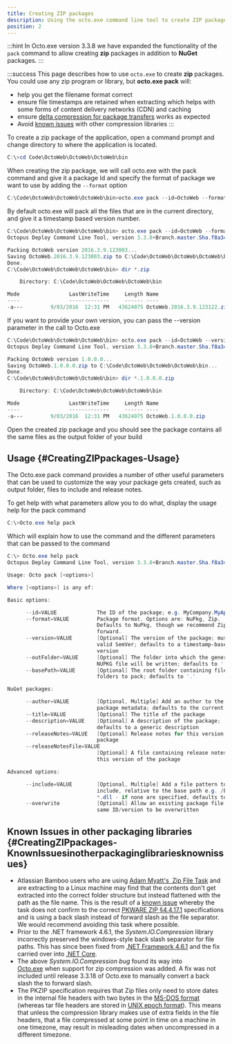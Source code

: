 ```yaml
---
title: Creating ZIP packages
description: Using the octo.exe command line tool to create ZIP packages is fast and easy.
position: 2
---
```


:::hint
In Octo.exe version 3.3.8 we have expanded the functionality of the `pack` command to allow creating **zip** packages in addition to **NuGet** packages.
:::

:::success
This page describes how to use `octo.exe` to create **zip** packages. You could use any zip program or library, but **octo.exe pack** will:

- help you get the filename format correct
- ensure file timestamps are retained when extracting which helps with some forms of content delivery networks (CDN) and caching
- ensure [delta compression for package transfers](/docs/deploying-applications/delta-compression-for-package-transfers.md) works as expected
- Avoid [known issues](/docs/packaging-applications/creating-packages/creating-zip-packages.md) with other compression libraries
:::

To create a zip package of the application, open a command prompt and change directory to where the application is located.

```powershell
C:\>cd Code\OctoWeb\OctoWeb\OctoWeb\bin
```

When creating the zip package, we will call octo.exe with the pack command and give it a package Id and specify the format of package we want to use by adding the `--format` option

```powershell
C:\Code\OctoWeb\OctoWeb\OctoWeb\bin>octo.exe pack --id=OctoWeb --format=zip
```

By default octo.exe will pack all the files that are in the current directory, and give it a timestamp based version number.

```powershell
C:\Code\OctoWeb\OctoWeb\OctoWeb\bin> octo.exe pack --id=OctoWeb --format=zip
Octopus Deploy Command Line Tool, version 3.3.8+Branch.master.Sha.f8a34fc6097785d7d382ddfaa9a7f009f29bc5fb

Packing OctoWeb version 2016.3.9.123003...
Saving OctoWeb.2016.3.9.123003.zip to C:\Code\OctoWeb\OctoWeb\OctoWeb\bin...
Done.
C:\Code\OctoWeb\OctoWeb\OctoWeb\bin> dir *.zip

    Directory: C:\Code\OctoWeb\OctoWeb\OctoWeb\bin

Mode                LastWriteTime     Length Name
----                -------------     ------ ----
-a---         9/03/2016  12:31 PM   43624075 OctoWeb.2016.3.9.123122.zip

```

If you want to provide your own version, you can pass the --version parameter in the call to Octo.exe

```powershell
C:\Code\OctoWeb\OctoWeb\OctoWeb\bin> octo.exe pack --id=OctoWeb --version=1.0.0.0 --format=zip
Octopus Deploy Command Line Tool, version 3.3.8+Branch.master.Sha.f8a34fc6097785d7d382ddfaa9a7f009f29bc5fb

Packing OctoWeb version 1.0.0.0...
Saving OctoWeb.1.0.0.0.zip to C:\Code\OctoWeb\OctoWeb\OctoWeb\bin...
Done.
C:\Code\OctoWeb\OctoWeb\OctoWeb\bin> dir *.1.0.0.0.zip

    Directory: C:\Code\OctoWeb\OctoWeb\OctoWeb\bin

Mode                LastWriteTime     Length Name
----                -------------     ------ ----
-a---         9/03/2016  12:31 PM   43624075 OctoWeb.1.0.0.0.zip
```

Open the created zip package and you should see the package contains all the same files as the output folder of your build

## Usage {#CreatingZIPpackages-Usage}

The Octo.exe pack command provides a number of other useful parameters that can be used to customize the way your package gets created, such as output folder, files to include and release notes.

To get help with what parameters allow you to do what, display the usage help for the pack command

```powershell
C:\>Octo.exe help pack
```

Which will explain how to use the command and the different parameters that can be passed to the command

```powershell
C:\> Octo.exe help pack
Octopus Deploy Command Line Tool, version 3.3.8+Branch.master.Sha.f8a34fc6097785d7d382ddfaa9a7f009f29bc5fb

Usage: Octo pack [<options>]

Where [<options>] is any of:

Basic options:

      --id=VALUE             The ID of the package; e.g. MyCompany.MyApp
      --format=VALUE         Package format. Options are: NuPkg, Zip.
                             Defaults to NuPkg, though we recommend Zip going
                             forward.
      --version=VALUE        [Optional] The version of the package; must be a
                             valid SemVer; defaults to a timestamp-based
                             version
      --outFolder=VALUE      [Optional] The folder into which the generated
                             NUPKG file will be written; defaults to '.'
      --basePath=VALUE       [Optional] The root folder containing files and
                             folders to pack; defaults to '.'

NuGet packages:

      --author=VALUE         [Optional, Multiple] Add an author to the
                             package metadata; defaults to the current user
      --title=VALUE          [Optional] The title of the package
      --description=VALUE    [Optional] A description of the package;
                             defaults to a generic description
      --releaseNotes=VALUE   [Optional] Release notes for this version of the
                             package
      --releaseNotesFile=VALUE
                             [Optional] A file containing release notes for
                             this version of the package

Advanced options:

      --include=VALUE        [Optional, Multiple] Add a file pattern to
                             include, relative to the base path e.g. /bin/-
                             *.dll - if none are specified, defaults to **
      --overwrite            [Optional] Allow an existing package file of the
                             same ID/version to be overwritten

```

## Known Issues in other packaging libraries {#CreatingZIPpackages-KnownIssuesinotherpackaginglibrariesknownissues}

- Atlassian Bamboo users who are using [Adam Myatt's  Zip File Task](https://bitbucket.org/adammyatt/bamboo-zip-file-tasks) and are extracting to a Linux machine may find that the contents don't get extracted into the correct folder structure but instead flattened with the path as the file name. This is the result of a [known issue](https://bitbucket.org/adammyatt/bamboo-zip-file-tasks/issues/4/change-request-use-forward-slashes-as-file) whereby the task does not confirm to the correct [PKWARE ZIP §4.4.17.1](http://help.octopusdeploy.com/discussions/problems/48081/r?go=aHR0cHM6Ly9wa3dhcmUuY2FjaGVmbHkubmV0L3dlYmRvY3MvY2FzZXN0dWRpZXMvQVBQTk9URS5UWFQ= "Link outside Support: https://pkware.cachefly.net/webdocs/casestudies/APPNOTE.TXT") specifications and is using a back slash instead of forward slash as the file separator. We would recommend avoiding this task where possible.
- Prior to the .NET framework 4.6.1, the *System.IO.Compression* library incorrectly preserved the windows-style back slash separator for file paths. This has since been fixed from [.NET Framework 4.6.1](https://msdn.microsoft.com/en-us/library/mt712573) and the fix carried over into [.NET Core](https://github.com/dotnet/corefx/commit/7b9331e89a795c72709aef38898929e74c343dfb).
- The above *System.IO.Compression bug* found its way into [Octo.exe](https://github.com/OctopusDeploy/Issues/issues/2583) when support for zip compression was added. A fix was not included until release 3.3.18 of Octo.exe to manually convert a back slash the to forward slash.
- The PKZIP specification requires that Zip files only need to store dates in the internal file headers with two bytes in the [MS-DOS format](https://users.cs.jmu.edu/buchhofp/forensics/formats/pkzip.html) (whereas tar file headers are stored in [UNIX epoch format](http://www.gnu.org/software/tar/manual/html_node/Standard.html)). This means that unless the compression library makes use of extra fields in the file headers, that a file compressed at some point in time on a machine in one timezone, may result in misleading dates when uncompressed in a different timezone. 
